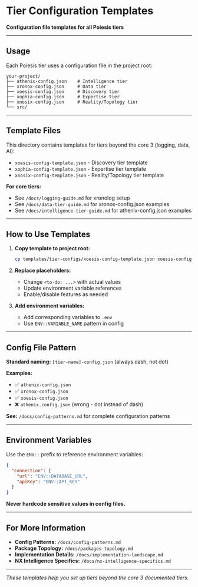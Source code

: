 # Tier Configuration Templates

**Configuration file templates for all Poiesis tiers**

---

## Usage

Each Poiesis tier uses a configuration file in the project root:

```
your-project/
├── athenix-config.json    # Intelligence tier
├── xronox-config.json     # Data tier
├── xoesis-config.json     # Discovery tier
├── xophia-config.json     # Expertise tier
├── xnosix-config.json     # Reality/Topology tier
└── src/
```

---

## Template Files

This directory contains templates for tiers beyond the core 3 (logging, data, AI):

- `xoesis-config-template.json` - Discovery tier template
- `xophia-config-template.json` - Expertise tier template
- `xnosix-config-template.json` - Reality/Topology tier template

**For core tiers:**
- See `/docs/logging-guide.md` for xronolog setup
- See `/docs/data-tier-guide.md` for xronox-config.json examples
- See `/docs/intelligence-tier-guide.md` for athenix-config.json examples

---

## How to Use Templates

1. **Copy template to project root:**
   ```bash
   cp templates/tier-configs/xoesis-config-template.json xoesis-config.json
   ```

2. **Replace placeholders:**
   - Change `<to-do: ...>` with actual values
   - Update environment variable references
   - Enable/disable features as needed

3. **Add environment variables:**
   - Add corresponding variables to `.env`
   - Use `ENV::VARIABLE_NAME` pattern in config

---

## Config File Pattern

**Standard naming:** `[tier-name]-config.json` (always dash, not dot)

**Examples:**
- ✅ `athenix-config.json`
- ✅ `xronox-config.json`
- ✅ `xoesis-config.json`
- ❌ `athenix.config.json` (wrong - dot instead of dash)

**See:** `/docs/config-patterns.md` for complete configuration patterns

---

## Environment Variables

Use the `ENV::` prefix to reference environment variables:

```json
{
  "connection": {
    "url": "ENV::DATABASE_URL",
    "apiKey": "ENV::API_KEY"
  }
}
```

**Never hardcode sensitive values in config files.**

---

## For More Information

- **Config Patterns:** `/docs/config-patterns.md`
- **Package Topology:** `/docs/packages-topology.md`
- **Implementation Details:** `/docs/implementation-landscape.md`
- **NX Intelligence Specifics:** `/docs/nx-intelligence-specifics.md`

---

*These templates help you set up tiers beyond the core 3 documented tiers.*

